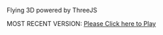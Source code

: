 Flying 3D powered by ThreeJS

MOST RECENT VERSION: [Please Click here to Play](https://rawcdn.githack.com/alperenbutun/Flying-3d/ac5acf9/index.html)
